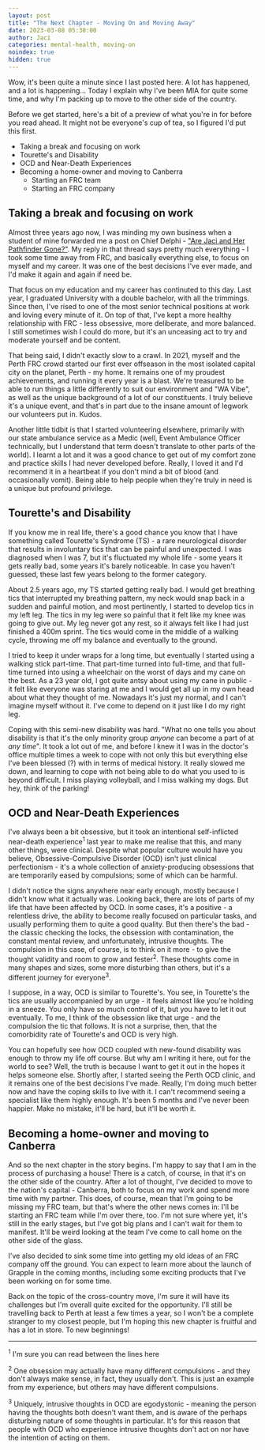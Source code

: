 ```yaml
---
layout: post
title: "The Next Chapter - Moving On and Moving Away"
date: 2023-03-08 05:30:00
author: Jaci
categories: mental-health, moving-on
noindex: true
hidden: true
---
```


Wow, it's been quite a minute since I last posted here. A lot has happened, and a lot is happening... Today I explain why I've been MIA for quite some time, and why I'm packing up to move to the other side of the country. <!-- excerpt -->

Before we get started, here's a bit of a preview of what you're in for before you read ahead. It might not be everyone's cup of tea, so I figured I'd put this first.

- Taking a break and focusing on work
- Tourette's and Disability
- OCD and Near-Death Experiences
- Becoming a home-owner and moving to Canberra
  - Starting an FRC team
  - Starting an FRC company

## Taking a break and focusing on work
Almost three years ago now, I was minding my own business when a student of mine forwarded me a post on Chief Delphi - ["Are Jaci and Her Pathfinder Gone?"](https://www.chiefdelphi.com/t/are-jaci-and-her-pathfinder-gone/381141/1). My reply in that thread says pretty much everything - I took some time away from FRC, and basically everything else, to focus on myself and my career. It was one of the best decisions I've ever made, and I'd make it again and again if need be. 

That focus on my education and my career has continuted to this day. Last year, I graduated University with a double bachelor, with all the trimmings. Since then, I've rised to one of the most senior technical positions at work and loving every minute of it. On top of that, I've kept a more healthy relationship with FRC - less obsessive, more deliberate, and more balanced. I still sometimes wish I could do more, but it's an unceasing act to try and moderate yourself and be content. 

That being said, I didn't exactly slow to a crawl. In 2021, myself and the Perth FRC crowd started our first ever offseason in the most isolated capital city on the planet, Perth - my home. It remains one of my proudest achievements, and running it every year is a blast. We're treasured to be able to run things a little differently to suit our environment and "WA Vibe", as well as the unique background of a lot of our constituents. I truly believe it's a unique event, and that's in part due to the insane amount of legwork our volunteers put in. Kudos.

Another little tidbit is that I started volunteering elsewhere, primarily with our state ambulance service as a Medic (well, Event Ambulance Officer technically, but I understand that term doesn't translate to other parts of the world). I learnt a lot and it was a good chance to get out of my comfort zone and practice skills I had never developed before. Really, I loved it and I'd recommend it in a heartbeat if you don't mind a bit of blood (and occasionally vomit). Being able to help people when they're truly in need is a unique but profound privilege. 

## Tourette's and Disability
If you know me in real life, there's a good chance you know that I have something called Tourette's Syndrome (TS) - a rare neurological disorder that results in involuntary tics that can be painful and unexpected. I was diagnosed when I was 7, but it's fluctuated my whole life - some years it gets really bad, some years it's barely noticeable. In case you haven't guessed, these last few years belong to the former category.

About 2.5 years ago, my TS started getting really bad. I would get breathing tics that interrupted my breathing pattern, my neck would snap back in a sudden and painful motion, and most pertinently, I started to develop tics in my left leg. The tics in my leg were so painful that it felt like my knee was going to give out. My leg never got any rest, so it always felt like I had just finished a 400m sprint. The tics would come in the middle of a walking cycle, throwing me off my balance and eventually to the ground. 

I tried to keep it under wraps for a long time, but eventually I started using a walking stick part-time. That part-time turned into full-time, and that full-time turned into using a wheelchair on the worst of days and my cane on the best. As a 23 year old, I got quite antsy about using my cane in public - it felt like everyone was staring at me and I would get all up in my own head about what they thought of me. Nowadays it's just my normal, and I can't imagine myself without it. I've come to depend on it just like I do my right leg. 

Coping with this semi-new disability was hard. "What no one tells you about disability is that it's the only minority group _anyone_ can become a part of at _any time_". It took a lot out of me, and before I knew it I was in the doctor's office multiple times a week to cope with not only this but everything else I've been blessed (?) with in terms of medical history. It really slowed me down, and learning to cope with not being able to do what you used to is beyond difficult. I miss playing volleyball, and I miss walking my dogs. But hey, think of the parking!

## OCD and Near-Death Experiences
I've always been a bit obsessive, but it took an intentional self-inflicted near-death experience<sup>1</sup> last year to make me realise that this, and many other things, were clinical. Despite what popular culture would have you believe, Obsessive-Compulsive Disorder (OCD) isn't just clinical perfectionism - it's a whole collection of anxiety-producing obsessions that are temporarily eased by compulsions; some of which can be harmful.

I didn't notice the signs anywhere near early enough, mostly because I didn't know what it actually was. Looking back, there are lots of parts of my life that have been affected by OCD. In some cases, it's a positive - a relentless drive, the ability to become really focused on particular tasks, and usually performing them to quite a good quality. But then there's the bad - the classic checking the locks, the obsession with contamination, the constant mental review, and unfortunately, intrusive thoughts. The compulsion in this case, of course, is to think on it more - to give the thought validity and room to grow and fester<sup>2</sup>. These thoughts come in many shapes and sizes, some more disturbing than others, but it's a different journey for everyone<sup>3</sup>. 

I suppose, in a way, OCD is similar to Tourette's. You see, in Tourette's the tics are usually accompanied by an urge - it feels almost like you're holding in a sneeze. You only have so much control of it, but you have to let it out eventually. To me, I think of the obsession like that urge - and the compulsion the tic that follows. It is not a surprise, then, that the comorbidity rate of Tourette's and OCD is very high.

You can hopefully see how OCD coupled with new-found disability was enough to throw my life off course. But why am I writing it here, out for the world to see? Well, the truth is because I want to get it out in the hopes it helps someone else. Shortly after, I started seeing the Perth OCD clinic, and it remains one of the best decisions I've made. Really, I'm doing much better now and have the coping skills to live with it. I can't recommend seeing a specialist like them highly enough. It's been 5 months and I've never been happier. Make no mistake, it'll be hard, but it'll be worth it.

## Becoming a home-owner and moving to Canberra
And so the next chapter in the story begins. I'm happy to say that I am in the process of purchasing a house! There is a catch, of course, in that it's on the other side of the country. After a lot of thought, I've decided to move to the nation's capital - Canberra, both to focus on my work and spend more time with my partner. This does, of course, mean that I'm going to be missing my FRC team, but that's where the other news comes in: I'll be starting an FRC team while I'm over there, too. I'm not sure where yet, it's still in the early stages, but I've got big plans and I can't wait for them to manifest. It'll be weird looking at the team I've come to call home on the other side of the glass. 

I've also decided to sink some time into getting my old ideas of an FRC company off the ground. You can expect to learn more about the launch of Grapple in the coming months, including some exciting products that I've been working on for some time. 

Back on the topic of the cross-country move, I'm sure it will have its challenges but I'm overall quite excited for the opportunity. I'll still be travelling back to Perth at least a few times a year, so I won't be a complete stranger to my closest people, but I'm hoping this new chapter is fruitful and has a lot in store. To new beginnings!


---
<sup>1</sup> I'm sure you can read between the lines here

<sup>2</sup> One obsession may actually have many different compulsions - and they don't always make sense, in fact, they usually don't. This is just an example from my experience, but others may have different compulsions.

<sup>3</sup> Uniquely, intrusive thoughts in OCD are egodystonic - meaning the person having the thoughts both doesn't want them, and is aware of the perhaps disturbing nature of some thoughts in particular. It's for this reason that people with OCD who experience intrusive thoughts don't act on nor have the intention of acting on them. 